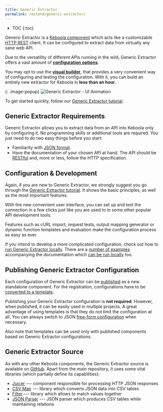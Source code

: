 ```yaml
---
title: Generic Extractor
permalink: /extend/generic-extractor/
---
```


* TOC
{:toc}

Generic Extractor is a [Keboola component](/overview/) which acts like a customizable
[HTTP REST](/extend/generic-extractor/tutorial/rest/) client. It can be configured to extract data
from virtually any sane web API.

Due to the versatility of different APIs running in the wild, Generic Extractor offers a vast amount
of [**configuration options**](/extend/generic-extractor/configuration/). 

You may opt to use the [**visual builder**](/extend/generic-extractor/configuration/#user-interface), that provides a very convenient way 
of configuring and testing the configuration. With it, you can build
an entirely new extractor for Keboola in **less than an hour**.


{: .image-popup}
![Generic Extractor - UI Animation](/components/extractors/other/generic/animation.gif)


To get started quickly, follow our [Generic Extractor tutorial](/extend/generic-extractor/tutorial).

## Generic Extractor Requirements
Generic Extractor allows you to extract data from an API into Keboola only by configuring it.
No programming skills or additional tools are required. You just need to do two easy things before you start:

- Familiarity with [JSON format](/extend/generic-extractor/tutorial/json/).
- Have the documentation of your chosen API at hand. The API should be [RESTful](/extend/generic-extractor/tutorial/rest/)
and, more or less, follow the HTTP specification.

## Configuration & Development
Again, if you are new to Generic Extractor, we strongly suggest you go through the
[Generic Extractor tutorial](/extend/generic-extractor/tutorial/). It shows the basic principles, as well as
the most important features.

With the new convenient user interface, you can set up and test the connection in a few clicks 
just like you are used to in some other popular API development tools. 

Features such as cURL import, request tests, output mapping generator or dynamic function templates and evaluation make the configuration process as easy as ever.


If you intend to develop a more complicated configuration, check out how to
[run Generic Extractor locally](/extend/generic-extractor/running/).
There are a [number of examples](https://github.com/keboola/generic-extractor/tree/master/doc) accompanying the
documentation which [can be run locally](/extend/generic-extractor/running/#running-examples) too.

## Publishing Generic Extractor Configuration
Each configuration of Generic Extractor can be [published](/extend/generic-extractor/publish/) as
a new standalone component. For the registration, configurations have to be
[converted to a template](/extend/generic-extractor/publish/#submission).

Publishing your Generic Extractor configuration is **not required**. However, when published,
it can be easily used in multiple projects. A great advantage of using templates is that they
do not limit the configuration at all. You can always switch to JSON
[free-form configuration](/extend/generic-extractor/publish/#submission) when necessary.

Also note that templates can be used only with published components based on Generic Extractor configurations.

## Generic Extractor Source
As with any other Keboola components, the Generic Extractor source is available on
[GitHub](https://github.com/keboola/generic-extractor/). Apart from the
main repository, it uses some vital libraries (which partially define its capabilities):

- [Juicer](https://github.com/keboola/juicer) --- component responsible for processing HTTP JSON responses
- [CSV Map](https://github.com/keboola/php-csvmap) --- library which converts JSON data into CSV tables
- [Filter](https://github.com/keboola/php-filter) --- library which allows to match values together
- [JSON Parser](https://github.com/keboola/php-jsonparser) --- JSON parser which produces CSV tables while maintaining relations
